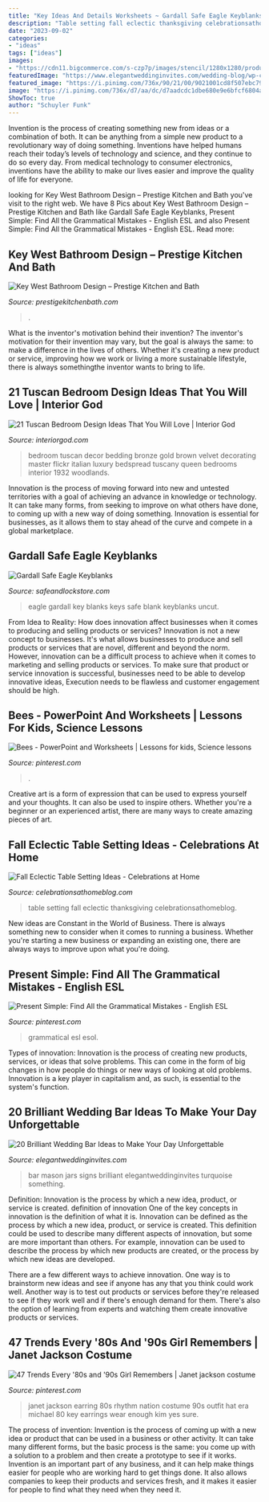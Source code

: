 ```yaml
---
title: "Key Ideas And Details Worksheets ~ Gardall Safe Eagle Keyblanks"
description: "Table setting fall eclectic thanksgiving celebrationsathomeblog"
date: "2023-09-02"
categories:
- "ideas"
tags: ["ideas"]
images:
- "https://cdn11.bigcommerce.com/s-czp7p/images/stencil/1280x1280/products/1578/5440/0918150952a__04097.1559912318.jpg?c=2"
featuredImage: "https://www.elegantweddinginvites.com/wedding-blog/wp-content/uploads/2015/05/brilliant-wedding-bar-ideas-with-mason-jars-and-chalkboard-signs.jpg"
featured_image: "https://i.pinimg.com/736x/90/21/00/9021001cd8f507ebc79f1329bdd559ba.jpg"
image: "https://i.pinimg.com/736x/d7/aa/dc/d7aadcdc1dbe680e9e6bfcf6804aa84d--janet-jackson-michael-jackson.jpg"
ShowToc: true
author: "Schuyler Funk"
---
```



Invention is the process of creating something new from ideas or a combination of both. It can be anything from a simple new product to a revolutionary way of doing something. Inventions have helped humans reach their today’s levels of technology and science, and they continue to do so every day. From medical technology to consumer electronics, inventions have the ability to make our lives easier and improve the quality of life for everyone.

	

		
looking for Key West Bathroom Design – Prestige Kitchen and Bath you've visit to the right web. We have 8 Pics about Key West Bathroom Design – Prestige Kitchen and Bath like Gardall Safe Eagle Keyblanks, Present Simple: Find All the Grammatical Mistakes - English ESL and also Present Simple: Find All the Grammatical Mistakes - English ESL. Read more:
		
    
## Key West Bathroom Design – Prestige Kitchen And Bath

<img loading=lazy src="https://prestigekitchenbath.com/wp-content/uploads/2020/08/Key-west-bathroom-design60-.jpg" onerror="this.onerror=null;this.src='https://tse3.mm.bing.net/th?id=OIP.Xc4KZecpDCJopzHgwzNchgHaLH&amp;pid=15.1';" alt="Key West Bathroom Design – Prestige Kitchen and Bath">

_Source: prestigekitchenbath.com_

>. 

	

What is the inventor's motivation behind their invention?
The inventor's motivation for their invention may vary, but the goal is always the same: to make a difference in the lives of others. Whether it's creating a new product or service, improving how we work or living a more sustainable lifestyle, there is always somethingthe inventor wants to bring to life.

    
## 21 Tuscan Bedroom Design Ideas That You Will Love | Interior God

<img loading=lazy src="http://interiorgod.com/wp-content/uploads/2016/11/brown-velvet-bedspread.jpg" onerror="this.onerror=null;this.src='https://tse3.mm.bing.net/th?id=OIP.mGObfPg6nCkYdswqnS9x8AHaLG&amp;pid=15.1';" alt="21 Tuscan Bedroom Design Ideas That You Will Love | Interior God">

_Source: interiorgod.com_

>bedroom tuscan decor bedding bronze gold brown velvet decorating master flickr italian luxury bedspread tuscany queen bedrooms interior 1932 woodlands. 

	

Innovation is the process of moving forward into new and untested territories with a goal of achieving an advance in knowledge or technology. It can take many forms, from seeking to improve on what others have done, to coming up with a new way of doing something. Innovation is essential for businesses, as it allows them to stay ahead of the curve and compete in a global marketplace.

    
## Gardall Safe Eagle Keyblanks

<img loading=lazy src="https://cdn11.bigcommerce.com/s-czp7p/images/stencil/1280x1280/products/1578/5440/0918150952a__04097.1559912318.jpg?c=2" onerror="this.onerror=null;this.src='https://tse3.mm.bing.net/th?id=OIP.N3hWekBqKUqzFErOZAYsaAHaPk&amp;pid=15.1';" alt="Gardall Safe Eagle Keyblanks">

_Source: safeandlockstore.com_

>eagle gardall key blanks keys safe blank keyblanks uncut. 

	

From Idea to Reality: How does innovation affect businesses when it comes to producing and selling products or services?
Innovation is not a new concept to businesses. It's what allows businesses to produce and sell products or services that are novel, different and beyond the norm. However, innovation can be a difficult process to achieve when it comes to marketing and selling products or services. To make sure that product or service innovation is successful, businesses need to be able to develop innovative ideas, Execution needs to be flawless and customer engagement should be high.

    
## Bees - PowerPoint And Worksheets | Lessons For Kids, Science Lessons

<img loading=lazy src="https://i.pinimg.com/736x/90/21/00/9021001cd8f507ebc79f1329bdd559ba.jpg" onerror="this.onerror=null;this.src='https://tse3.mm.bing.net/th?id=OIP.3KHoEbbafHpOTghJShvjewHaLE&amp;pid=15.1';" alt="Bees - PowerPoint and Worksheets | Lessons for kids, Science lessons">

_Source: pinterest.com_

>. 

	

Creative art is a form of expression that can be used to express yourself and your thoughts. It can also be used to inspire others. Whether you're a beginner or an experienced artist, there are many ways to create amazing pieces of art.

    
## Fall Eclectic Table Setting Ideas - Celebrations At Home

<img loading=lazy src="https://celebrationsathomeblog.com/wp-content/uploads/2011/11/fall-table-setting-ideas-6.jpg" onerror="this.onerror=null;this.src='https://tse2.mm.bing.net/th?id=OIP.3x4c3TpLm7-8PJ9HvBkJTgHaKh&amp;pid=15.1';" alt="Fall Eclectic Table Setting Ideas - Celebrations at Home">

_Source: celebrationsathomeblog.com_

>table setting fall eclectic thanksgiving celebrationsathomeblog. 

	

New ideas are Constant in the World of Business. There is always something new to consider when it comes to running a business. Whether you're starting a new business or expanding an existing one, there are always ways to improve upon what you're doing. 

    
## Present Simple: Find All The Grammatical Mistakes - English ESL

<img loading=lazy src="https://i.pinimg.com/736x/ef/29/94/ef29947f716b23b8e4f0c586568e9e16.jpg" onerror="this.onerror=null;this.src='https://tse4.mm.bing.net/th?id=OIP.tdwd3xUxamo4wJWXMrm6jAHaKe&amp;pid=15.1';" alt="Present Simple: Find All the Grammatical Mistakes - English ESL">

_Source: pinterest.com_

>grammatical esl esol. 

	

Types of innovation:
Innovation is the process of creating new products, services, or ideas that solve problems. This can come in the form of big changes in how people do things or new ways of looking at old problems. Innovation is a key player in capitalism and, as such, is essential to the system's function.

    
## 20 Brilliant Wedding Bar Ideas To Make Your Day Unforgettable

<img loading=lazy src="https://www.elegantweddinginvites.com/wedding-blog/wp-content/uploads/2015/05/brilliant-wedding-bar-ideas-with-mason-jars-and-chalkboard-signs.jpg" onerror="this.onerror=null;this.src='https://tse2.mm.bing.net/th?id=OIP.YIgBi7O2-GbCj_a92EtVwQHaLH&amp;pid=15.1';" alt="20 Brilliant Wedding Bar Ideas to Make Your Day Unforgettable">

_Source: elegantweddinginvites.com_

>bar mason jars signs brilliant elegantweddinginvites turquoise something. 

	

Definition: Innovation is the process by which a new idea, product, or service is created.
definition of innovation
One of the key concepts in innovation is the definition of what it is. Innovation can be defined as the process by which a new idea, product, or service is created. This definition could be used to describe many different aspects of innovation, but some are more important than others. For example, innovation can be used to describe the process by which new products are created, or the process by which new ideas are developed.

There are a few different ways to achieve innovation. One way is to brainstorm new ideas and see if anyone has any that you think could work well. Another way is to test out products or services before they're released to see if they work well and if there's enough demand for them. There's also the option of learning from experts and watching them create innovative products or services.

    
## 47 Trends Every &#039;80s And &#039;90s Girl Remembers | Janet Jackson Costume

<img loading=lazy src="https://i.pinimg.com/736x/d7/aa/dc/d7aadcdc1dbe680e9e6bfcf6804aa84d--janet-jackson-michael-jackson.jpg" onerror="this.onerror=null;this.src='https://tse1.mm.bing.net/th?id=OIP.JfGNqFKYkGQccY8HzSzAmgHaK4&amp;pid=15.1';" alt="47 Trends Every &#039;80s and &#039;90s Girl Remembers | Janet jackson costume">

_Source: pinterest.com_

>janet jackson earring 80s rhythm nation costume 90s outfit hat era michael 80 key earrings wear enough kim yes sure. 

	

The process of invention:
Invention is the process of coming up with a new idea or product that can be used in a business or other activity. It can take many different forms, but the basic process is the same: you come up with a solution to a problem and then create a prototype to see if it works.
Invention is an important part of any business, and it can help make things easier for people who are working hard to get things done. It also allows companies to keep their products and services fresh, and it makes it easier for people to find what they need when they need it.

